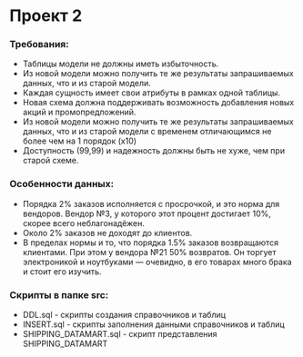 # Проект 2

### Требования:
- Таблицы модели не должны иметь избыточность.
- Из новой модели можно получить те же результаты запрашиваемых данных, что и из старой модели.
- Каждая сущность имеет свои атрибуты в рамках одной таблицы.
- Новая схема должна поддерживать возможность добавления новых акций и промопредложений.
- Из новой модели можно получить те же результаты запрашиваемых данных, что и из старой модели с временем отличающимся не более чем на 1 порядок (x10)
- Доступность (99,99) и надежность должны быть не хуже, чем при старой схеме.

### Особенности данных:
- Порядка 2% заказов исполняется с просрочкой, и это норма для вендоров. Вендор №3, у которого этот процент достигает 10%, скорее всего неблагонадёжен.
- Около 2% заказов не доходят до клиентов.
- В пределах нормы и то, что порядка 1.5% заказов возвращаются клиентами. При этом у вендора №21 50% возвратов. Он торгует электроникой и ноутбуками — очевидно, в его товарах много брака и стоит его изучить.

### Скрипты в папке src:
- DDL.sql - скрипты создания справочников и таблиц
- INSERT.sql - скрипты заполнения данными справочников и таблиц
- SHIPPING_DATAMART.sql - скрипт представления SHIPPING_DATAMART
